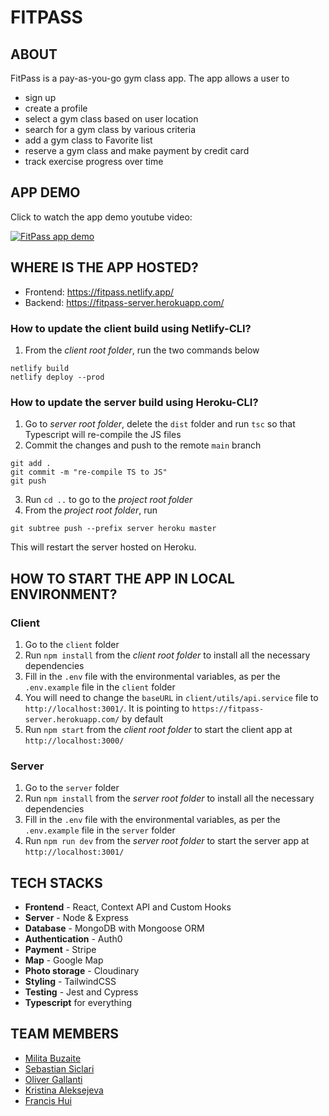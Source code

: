 # FITPASS 

## ABOUT
FitPass is a pay-as-you-go gym class app. The app allows a user to 
* sign up
* create a profile
* select a gym class based on user location
* search for a gym class by various criteria
* add a gym class to Favorite list
* reserve a gym class and make payment by credit card
* track exercise progress over time

## APP DEMO
Click to watch the app demo youtube video:

[![FitPass app demo](https://img.youtube.com/vi/SOhZ_NkHBcU/0.jpg)](https://www.youtube.com/watch?v=SOhZ_NkHBcU)


## WHERE IS THE APP HOSTED?
* Frontend: https://fitpass.netlify.app/
* Backend: https://fitpass-server.herokuapp.com/
### How to update the client build using Netlify-CLI?
1. From the *client root folder*, run the two commands below
```
netlify build
netlify deploy --prod
```
### How to update the server build using Heroku-CLI?
1. Go to *server root folder*, delete the ``dist`` folder and run ``tsc`` so that Typescript will re-compile the JS files
2. Commit the changes and push to the remote ``main`` branch
```
git add .
git commit -m "re-compile TS to JS"
git push
```
3. Run ``cd ..`` to go to the *project root folder*
4. From the *project root folder*, run 
```
git subtree push --prefix server heroku master
```
This will restart the server hosted on Heroku.

## HOW TO START THE APP IN LOCAL ENVIRONMENT?
### Client
1. Go to the ``client`` folder 
2. Run ``npm install`` from the *client root folder* to install all the necessary dependencies
3. Fill in the ``.env`` file with the environmental variables, as per the ``.env.example`` file in the ``client`` folder
4. You will need to change the ``baseURL`` in ``client/utils/api.service`` file to ``http://localhost:3001/``. It is pointing to ``https://fitpass-server.herokuapp.com/`` by default
5. Run ``npm start`` from the *client root folder* to start the client app at ``http://localhost:3000/``

### Server
1. Go to the ``server`` folder 
2. Run ``npm install`` from the *server root folder* to install all the necessary dependencies
3. Fill in the ``.env`` file with the environmental variables, as per the ``.env.example`` file in the ``server`` folder
4. Run ``npm run dev`` from the *server root folder* to start the server app at ``http://localhost:3001/``

## TECH STACKS
* **Frontend** - React, Context API and Custom Hooks
* **Server** - Node & Express
* **Database** - MongoDB with Mongoose ORM
* **Authentication** - Auth0
* **Payment** - Stripe
* **Map** - Google Map
* **Photo storage** - Cloudinary
* **Styling** - TailwindCSS
* **Testing** - Jest and Cypress
* **Typescript** for everything


## TEAM MEMBERS
* [Milita Buzaite](https://github.com/militabu)
* [Sebastian Siclari](https://github.com/SebSiclari)
* [Oliver Gallanti](https://github.com/OliverGallanti)
* [Kristina Aleksejeva](https://github.com/kristi-al)
* [Francis Hui](https://github.com/francisldn)